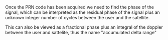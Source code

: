Once the PRN code has been acquired we need to find the phase of the signal, which can be interpreted as the residual phase of the signal plus an unknown integer number of cycles between the user and the satellite.

This can also be viewed as a fractional phase plus an integral of the doppler between the user and sattelite, thus the name "accumulated delta range"